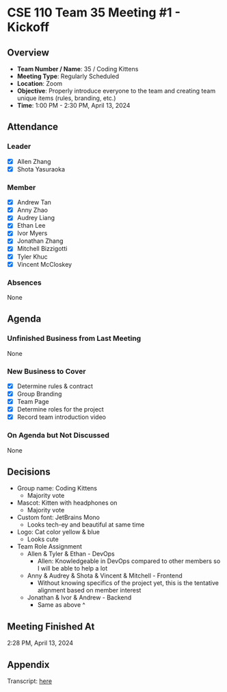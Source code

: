 # CSE 110 Team 35 Meeting #1 - Kickoff

## Overview
- **Team Number / Name**: 35 / Coding Kittens
- **Meeting Type**: Regularly Scheduled
- **Location**: Zoom
- **Objective**: Properly introduce everyone to the team and creating team unique items (rules, branding, etc.)
- **Time**: 1:00 PM - 2:30 PM, April 13, 2024

## Attendance

### Leader
- [X] Allen Zhang
- [X] Shota Yasuraoka

### Member
- [X] Andrew Tan
- [X] Anny Zhao
- [X] Audrey Liang
- [X] Ethan Lee
- [X] Ivor Myers
- [X] Jonathan Zhang
- [X] Mitchell Bizzigotti
- [X] Tyler Khuc
- [X] Vincent McCloskey

### Absences
None

## Agenda

### Unfinished Business from Last Meeting
None

### New Business to Cover
- [X] Determine rules & contract 
- [X] Group Branding
- [X] Team Page
- [X] Determine roles for the project
- [X] Record team introduction video

### On Agenda but Not Discussed
None

## Decisions
- Group name: Coding Kittens
  - Majority vote
- Mascot: Kitten with headphones on
  - Majority vote
- Custom font: JetBrains Mono
  - Looks tech-ey and beautiful at same time
- Logo: Cat color yellow & blue
  - Looks cute
- Team Role Assignment
  - Allen & Tyler & Ethan - DevOps
    - Allen: Knowledgeable in DevOps compared to other members so I will be able to help a lot
  - Anny & Audrey & Shota & Vincent & Mitchell - Frontend
    - Without knowing specifics of the project yet, this is the tentative alignment based on member interest
  - Jonathan & Ivor & Andrew - Backend
    - Same as above ^

## Meeting Finished At
2:28 PM, April 13, 2024

## Appendix
Transcript: [here](https://otter.ai/u/32VSXwLb9300RpFi0ig42MUUrp0)